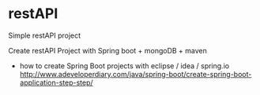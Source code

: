 # restAPI
Simple restAPI project

Create restAPI Project with Spring boot + mongoDB + maven 

- how to create Spring Boot projects with eclipse / idea / spring.io
http://www.adeveloperdiary.com/java/spring-boot/create-spring-boot-application-step-step/
